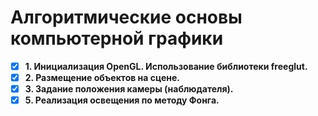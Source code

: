 # Алгоритмические основы компьютерной графики
- [X] **1. Инициализация OpenGL. Использование библиотеки freeglut.** 
- [X] **2. Размещение объектов на сцене.**  
- [X] **3. Задание положения камеры (наблюдателя).**  
- [X] **5. Реализация освещения по методу Фонга.**    
